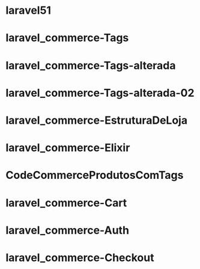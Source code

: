 # laravel51
# laravel_commerce-Tags
# laravel_commerce-Tags-alterada
# laravel_commerce-Tags-alterada-02
# laravel_commerce-EstruturaDeLoja
# laravel_commerce-Elixir
# CodeCommerceProdutosComTags
# laravel_commerce-Cart
# laravel_commerce-Auth
# laravel_commerce-Checkout
